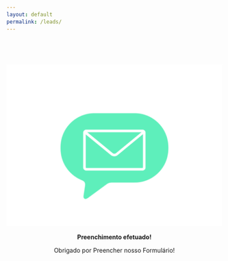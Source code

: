 ```yaml
---
layout: default
permalink: /leads/
---
```


<style type="text/css" media="screen">
  .container {
    margin: 0px auto;
    max-width: 600px;
    text-align: center;
    padding-top: 60px;
  }
</style>

<div class="container">
  <img src="/assets/img/message.gif" width="540" alt="Mensagem enviada!">
  <p><strong>Preenchimento efetuado!</strong></p>
  <p>Obrigado por Preencher nosso Formulário!</p>
</div>